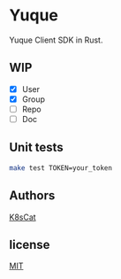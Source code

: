 # Yuque

Yuque Client SDK in Rust.

## WIP

- [x] User
- [x] Group
- [ ] Repo
- [ ] Doc

## Unit tests

```bash
make test TOKEN=your_token
```

## Authors

[K8sCat](https://github.com/k8scat)

## license

[MIT](./LICENSE)
